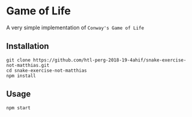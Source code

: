 # Game of Life

A very simple implementation of `Conway's Game of Life`

## Installation

```
git clone https://github.com/htl-perg-2018-19-4ahif/snake-exercise-not-matthias.git
cd snake-exercise-not-matthias
npm install
```

## Usage

```
npm start
```